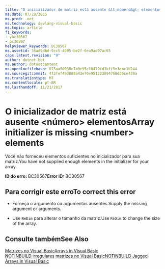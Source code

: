 ```yaml
---
title: "O inicializador de matriz está ausente &lt;número&gt; elementos"
ms.date: 07/20/2015
ms.prod: .net
ms.technology: devlang-visual-basic
ms.topic: article
f1_keywords:
- vbc30567
- bc30567
helpviewer_keywords: BC30567
ms.assetid: 36ad9dbd-9cc5-4005-be2f-6ea9ad97ac65
caps.latest.revision: "9"
author: dotnet-bot
ms.author: dotnetcontent
ms.openlocfilehash: 075aa50938e7a9e95c18479fd1bff9e3ebc1b244
ms.sourcegitcommit: 4f3fef493080a43e70e951223894768d36ce430a
ms.translationtype: MT
ms.contentlocale: pt-BR
ms.lasthandoff: 11/21/2017
---
```

# <a name="array-initializer-is-missing-ltnumbergt-elements"></a><span data-ttu-id="9ec8d-102">O inicializador de matriz está ausente &lt;número&gt; elementos</span><span class="sxs-lookup"><span data-stu-id="9ec8d-102">Array initializer is missing &lt;number&gt; elements</span></span>
<span data-ttu-id="9ec8d-103">Você não forneceu elementos suficientes no inicializador para sua matriz.</span><span class="sxs-lookup"><span data-stu-id="9ec8d-103">You have not supplied enough elements in the initializer for your array.</span></span>  
  
 <span data-ttu-id="9ec8d-104">**ID do erro:** BC30567</span><span class="sxs-lookup"><span data-stu-id="9ec8d-104">**Error ID:** BC30567</span></span>  
  
## <a name="to-correct-this-error"></a><span data-ttu-id="9ec8d-105">Para corrigir este erro</span><span class="sxs-lookup"><span data-stu-id="9ec8d-105">To correct this error</span></span>  
  
-   <span data-ttu-id="9ec8d-106">Forneça o argumento ou argumentos ausentes.</span><span class="sxs-lookup"><span data-stu-id="9ec8d-106">Supply the missing argument or arguments.</span></span>  
  
-   <span data-ttu-id="9ec8d-107">Use `ReDim` para alterar o tamanho da matriz.</span><span class="sxs-lookup"><span data-stu-id="9ec8d-107">Use `ReDim` to change the size of the array.</span></span>  
  
## <a name="see-also"></a><span data-ttu-id="9ec8d-108">Consulte também</span><span class="sxs-lookup"><span data-stu-id="9ec8d-108">See Also</span></span>  
 [<span data-ttu-id="9ec8d-109">Matrizes no Visual Basic</span><span class="sxs-lookup"><span data-stu-id="9ec8d-109">Arrays in Visual Basic</span></span>](~/docs/visual-basic/programming-guide/language-features/arrays/index.md)  
 [<span data-ttu-id="9ec8d-110">NOTINBUILD irregulares matrizes no Visual Basic</span><span class="sxs-lookup"><span data-stu-id="9ec8d-110">NOTINBUILD Jagged Arrays in Visual Basic</span></span>](http://msdn.microsoft.com/en-us/05c12439-ee8f-4fef-ba75-b35402b67ab9)
